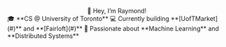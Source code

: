 <div align="center">
👋 Hey, I’m Raymond!
</div>
🎓 **CS @ University of Toronto**  
💻 Currently building **[UofTMarket](#)** and **[Fairloft](#)**  
🚀 Passionate about **Machine Learning** and **Distributed Systems**
